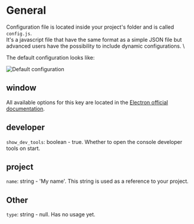 # General

Configuration file is located inside your project's folder and is called `config.js`.\
It's a javascript file that have the same format as a simple JSON file but advanced users have the possibility to include dynamic configurations. \

The default configuration looks like:

![Default configuration](/default_config.png)

## window

All available options for this key are located in the [Electron official documentation](https://electronjs.org/docs/api/browser-window#new-browserwindowoptions).

## developer
`show_dev_tools`: boolean - true. Whether to open the console developer tools on start.

## project
`name`: string - 'My name'. This string is used as a reference to your project.
  
## Other
`type`: string - null. Has no usage yet.
